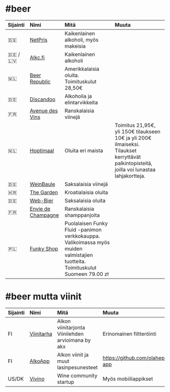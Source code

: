 # \#beer

| Sijainti | Nimi | Mitä | Muuta |
| :--- | :--- | :--- | :--- |
| 🇩🇪 | [NetPris](https://www.netpris.net) | Kaikenlainen alkoholi, myös makeisia |
| 🇩🇪 / 🇱🇻 | [Alkc.fi](https://alkc.fi/) | Kaikenlainen alkoholi |
| 🇳🇱 | [Beer Republic](https://beerrepublic.eu/) | Amerikkalaisia oluita. Toimituskulut 28,50€ |
| 🇩🇪 | [Discandoo](https://www.discandooo.com/) | Alkoholia ja elintarvikkeita |
| 🇫🇷 | [Avenue des Vins](http://avenuedesvins.fr/) | Ranskalaisia viinejä |
| 🇳🇱 | [Hoptimaal](https://www.hoptimaal.com/) | Oluita eri maista | Toimitus 21,95€, yli 150€ tilaukseen 10€ ja yli 200€ ilmaiseksi. Tilaukset kerryttävät palkintopisteitä, joilla voi lunastaa lahjakortteja. |
| 🇩🇪 | [WeinBaule](http://www.weinbaule.de/) | Saksalaisia viinejä |
| 🇭🇷 | [The Garden](https://thegarden.hr/shop/) | Kroatialaisia oluita |
| 🇩🇪 | [Web-Bier](http://www.web-bier.de/) | Saksalaisia oluita |
| 🇫🇷 | [Envie de Champagne](https://www.enviedechamp.com/en/) | Ranskalaisia shamppanjoita |
| 🇵🇱 | [Funky Shop](https://funkyshop.pl/en/) | Puolalaisen Funky Fluid -panimon verkkokauppa. Valikoimassa myös muiden valmistajien tuotteita. Toimituskulut Suomeen 79.00 zł |

# \#beer mutta viinit

| Sijainti | Nimi | Mitä | Muuta |
| :--- | :--- | :--- | :--- |
| FI | [Viinitarha](https://viinitarha.app/) | Alkon viinitarjonta Viinilehden arvioimana by akx | Erinomainen filtteröinti |
| FI | [AlkoApp](https://alko.tetrium.fi/) | Alkon viinit ja muut lasinpesunesteet | <https://github.com/olahepelto/alko-app> |
| US/DK | [Vivino](https://www.vivino.com//) | Wine community startup | Myös mobiiliappikset |
